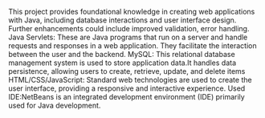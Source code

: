 This project provides foundational knowledge in creating web applications with Java, including database interactions and user interface design. Further enhancements could include improved validation, error handling.
Java Servlets: These are Java programs that run on a server and handle requests and responses in a web application. They facilitate the interaction between the user and the backend.
MySQL: This relational database management system is used to store application data.It handles data persistence, allowing users to create, retrieve, update, and delete items
HTML/CSS/JavaScript: Standard web technologies are used to create the user interface, providing a responsive and interactive experience.
 Used IDE:NetBeans is an integrated development environment (IDE) primarily used for Java development.
